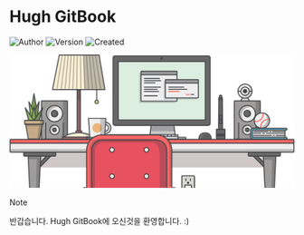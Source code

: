 # Hugh GitBook

![Author](https://img.shields.io/badge/Author-Hugh_Ahn-blue.svg?style=plastic&logo=ActiGraph&logoColor=white) ![Version](https://img.shields.io/badge/version-1.0.0-0b90a8.svg?style=plastic&logo=SemVer&logoColor=white) ![Created](https://img.shields.io/badge/Created_Date-2021--07--08-red.svg?style=plastic&logo=Coursera&logoColor=white)

![home-image](assets/images/home.png)

> [!NOTE]
> 반갑습니다. Hugh GitBook에 오신것을 환영합니다. :)

